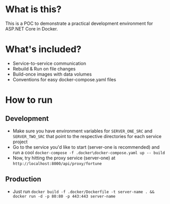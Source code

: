 # What is this?
This is a POC to demonstrate a practical development environment for ASP.NET Core in Docker.

# What's included?
  * Service-to-service communication
  * Rebuild & Run on file changes
  * Build-once images with data volumes
  * Conventions for easy docker-compose.yaml files

# How to run
## Development
  * Make sure you have environment variables for `SERVER_ONE_SRC` and `SERVER_TWO_SRC` that point to the respective directories for each service project
  * Go to the service you'd like to start (server-one is recommended) and run a cool `docker-compose -f .docker\docker-compose.yaml up -- build`
  * Now, try hitting the proxy service (server-one) at `http://localhost:8000/api/proxy/fortune`

## Production
  * Just run `docker build -f .docker/Dockerfile -t server-name . && docker run -d -p 80:80 -p 443:443 server-name`
